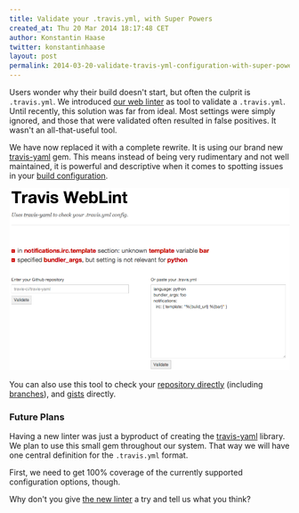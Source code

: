 ```yaml
---
title: Validate your .travis.yml, with Super Powers
created_at: Thu 20 Mar 2014 18:17:48 CET
author: Konstantin Haase
twitter: konstantinhaase
layout: post
permalink: 2014-03-20-validate-travis-yml-configuration-with-super-powers
---
```


Users wonder why their build doesn't start, but often the culprit is `.travis.yml`. We introduced [our web linter](http://lint.travis-ci.org/) as tool to validate a `.travis.yml`. Until recently, this solution was far from ideal. Most settings were simply ignored, and those that were validated often resulted in false positives. It wasn't an all-that-useful tool.

We have now replaced it with a complete rewrite. It is using our brand new [travis-yaml](https://github.com/travis-ci/travis-yaml) gem. This means instead of being very rudimentary and not well maintained, it is powerful and descriptive when it comes to spotting issues in your [build configuration](http://docs.travis-ci.com/user/build-configuration/).

![](/images/weblint.png)

You can also use this tool to check your [repository directly](http://lint.travis-ci.org/sinatra/sinatra) (including [branches](http://lint.travis-ci.org/sinatra/sinatra?branch=1.2.x)), and [gists](http://lint.travis-ci.org/gist/9639067) directly.

### Future Plans

Having a new linter was just a byproduct of creating the [travis-yaml](https://github.com/travis-ci/travis-yaml) library. We plan to use this small gem throughout our system. That way we will have one central definition for the `.travis.yml` format.

First, we need to get 100% coverage of the currently supported configuration options, though.

Why don't you give [the new linter](http://lint.travis-ci.org/) a try and tell us what you think?